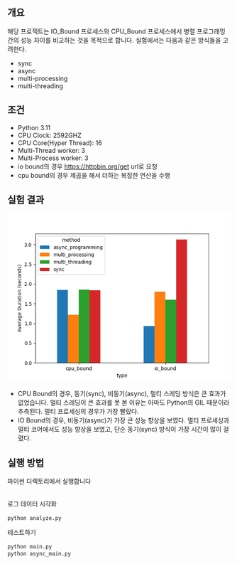 ## 개요

해당 프로젝트는 IO_Bound 프로세스와 CPU_Bound 프로세스에서 병렬 프로그래밍 간의 성능 차이를 비교하는 것을 목적으로 합니다. 실험에서는 다음과 같은 방식들을 고려한다.

- sync
- async
- multi-processing
- multi-threading

## 조건

- Python 3.11
- CPU Clock: 2592GHZ
- CPU Core(Hyper Thread): 16
- Multi-Thread worker: 3
- Multi-Process worker: 3
- io bound의 경우 https://httpbin.org/get url로 요청
- cpu bound의 경우 제곱을 해서 더하는 복잡한 연산을 수행

## 실험 결과

![](result.png)

- CPU Bound의 경우, 동기(sync), 비동기(async), 멀티 스레딩 방식은 큰 효과가 없었습니다. 멀티 스레딩이 큰 효과를 못 본 이유는 아마도 Python의 GIL 때문이라 추측된다. 멀티 프로세싱의 경우가 가장 빨랐다.
- IO Bound의 경우, 비동기(async)가 가장 큰 성능 향상을 보였다. 멀티 프로세싱과 멀티 코어에서도 성능 향상을 보였고, 단순 동기(sync) 방식이 가장 시간이 많이 걸렸다.

## 실행 방법

파이썬 디렉토리에서 실행합니다
<br></br>

로그 데이터 시각화

```shell
python analyze.py
```

테스트하기

```shell
python main.py
python async_main.py
```
